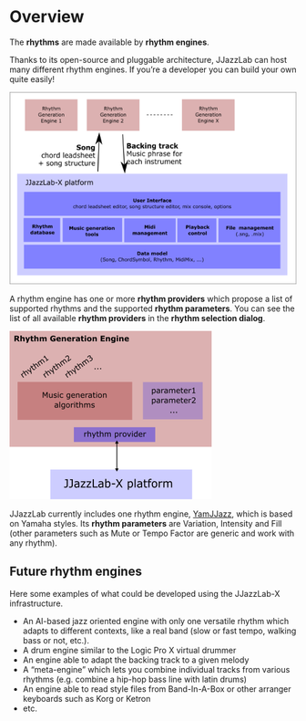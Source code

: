 # Overview

The **rhythms** are made available by **rhythm engines**.

Thanks to its open-source and pluggable architecture, JJazzLab can host many different rhythm engines. If you’re a developer you can build your own quite easily!

![](../.gitbook/assets/rhythmpluginsarchitecture.png)

A rhythm engine has one or more **rhythm providers** which propose a list of supported rhythms and the supported **rhythm parameters**. You can see the list of all available **rhythm providers** in the **rhythm selection dialog**.

![](../.gitbook/assets/rhythmgenerationengine.png)

JJazzLab currently includes one rhythm engine, [YamJJazz](yamjjazz-rhythm-engine/), which is based on Yamaha styles. Its **rhythm parameters** are Variation, Intensity and Fill \(other parameters such as Mute or Tempo Factor are generic and work with any rhythm\).

## Future rhythm engines <a id="future-rhythm-generation-engines"></a>

Here some examples of what could be developed using the JJazzLab-X infrastructure.

* An AI-based jazz oriented engine with only one versatile rhythm which adapts to different contexts, like a real band \(slow or fast tempo, walking bass or not, etc.\).
* A drum engine similar to the Logic Pro X virtual drummer
* An engine able to adapt the backing track to a given melody
* A “meta-engine” which lets you combine individual tracks from various rhythms \(e.g. combine a hip-hop bass line with latin drums\)
* An engine able to read style files from Band-In-A-Box or other arranger keyboards such as Korg or Ketron
* etc.

